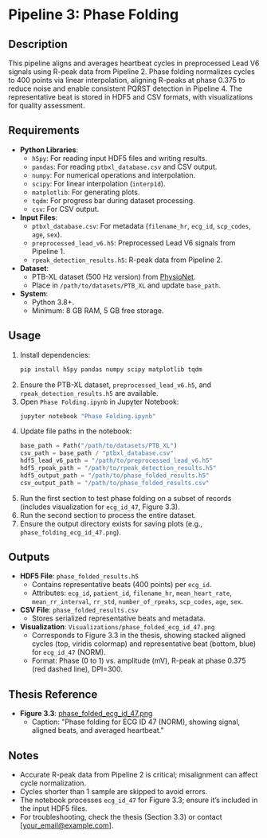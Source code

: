 # Pipeline 3: Phase Folding

## Description
This pipeline aligns and averages heartbeat cycles in preprocessed Lead V6 signals using R-peak data from Pipeline 2. Phase folding normalizes cycles to 400 points via linear interpolation, aligning R-peaks at phase 0.375 to reduce noise and enable consistent PQRST detection in Pipeline 4. The representative beat is stored in HDF5 and CSV formats, with visualizations for quality assessment.

## Requirements
- **Python Libraries**:
  - `h5py`: For reading input HDF5 files and writing results.
  - `pandas`: For reading `ptbxl_database.csv` and CSV output.
  - `numpy`: For numerical operations and interpolation.
  - `scipy`: For linear interpolation (`interp1d`).
  - `matplotlib`: For generating plots.
  - `tqdm`: For progress bar during dataset processing.
  - `csv`: For CSV output.
- **Input Files**:
  - `ptbxl_database.csv`: For metadata (`filename_hr`, `ecg_id`, `scp_codes`, `age`, `sex`).
  - `preprocessed_lead_v6.h5`: Preprocessed Lead V6 signals from Pipeline 1.
  - `rpeak_detection_results.h5`: R-peak data from Pipeline 2.
- **Dataset**:
  - PTB-XL dataset (500 Hz version) from [PhysioNet](https://physionet.org/content/ptb-xl/1.0.3/).
  - Place in `/path/to/datasets/PTB_XL` and update `base_path`.
- **System**:
  - Python 3.8+.
  - Minimum: 8 GB RAM, 5 GB free storage.

## Usage
1. Install dependencies:
   ```bash
   pip install h5py pandas numpy scipy matplotlib tqdm
   ```
2. Ensure the PTB-XL dataset, `preprocessed_lead_v6.h5`, and `rpeak_detection_results.h5` are available.
3. Open `Phase Folding.ipynb` in Jupyter Notebook:
   ```bash
   jupyter notebook "Phase Folding.ipynb"
   ```
4. Update file paths in the notebook:
   ```python
   base_path = Path("/path/to/datasets/PTB_XL")
   csv_path = base_path / "ptbxl_database.csv"
   hdf5_lead_v6_path = "/path/to/preprocessed_lead_v6.h5"
   hdf5_rpeak_path = "/path/to/rpeak_detection_results.h5"
   hdf5_output_path = "/path/to/phase_folded_results.h5"
   csv_output_path = "/path/to/phase_folded_results.csv"
   ```
5. Run the first section to test phase folding on a subset of records (includes visualization for `ecg_id_47`, Figure 3.3).
6. Run the second section to process the entire dataset.
7. Ensure the output directory exists for saving plots (e.g., `phase_folding_ecg_id_47.png`).

## Outputs
- **HDF5 File**: `phase_folded_results.h5`
  - Contains representative beats (400 points) per `ecg_id`.
  - Attributes: `ecg_id`, `patient_id`, `filename_hr`, `mean_heart_rate`, `mean_rr_interval`, `rr_std`, `number_of_rpeaks`, `scp_codes`, `age`, `sex`.
- **CSV File**: `phase_folded_results.csv`
  - Stores serialized representative beats and metadata.
- **Visualization**: `Visualizations/phase_folded_ecg_id_47.png`
  - Corresponds to Figure 3.3 in the thesis, showing stacked aligned cycles (top, viridis colormap) and representative beat (bottom, blue) for `ecg_id_47` (NORM).
  - Format: Phase (0 to 1) vs. amplitude (mV), R-peak at phase 0.375 (red dashed line), DPI=300.

## Thesis Reference
- **Figure 3.3**: [phase_folded_ecg_id_47.png](https://raw.githubusercontent.com/BalkrishnaMotanavar/Single-Lead-ECG-Classifier-PhaseFolding-LightGBM/main/Visualizations/phase_folded_ecg_id_47.png)
  - Caption: "Phase folding for ECG ID 47 (NORM), showing signal, aligned beats, and averaged heartbeat."

## Notes
- Accurate R-peak data from Pipeline 2 is critical; misalignment can affect cycle normalization.
- Cycles shorter than 1 sample are skipped to avoid errors.
- The notebook processes `ecg_id_47` for Figure 3.3; ensure it’s included in the input HDF5 files.
- For troubleshooting, check the thesis (Section 3.3) or contact [your_email@example.com].
